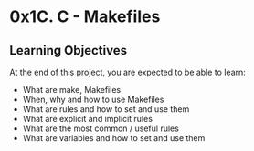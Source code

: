 # 0x1C. C - Makefiles

## Learning Objectives

At the end of this project, you are expected to be able to learn:

- What are make, Makefiles
- When, why and how to use Makefiles
- What are rules and how to set and use them
- What are explicit and implicit rules
- What are the most common / useful rules
- What are variables and how to set and use them
